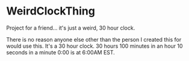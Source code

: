# WeirdClockThing
Project for a friend... it's just a weird, 30 hour clock.

There is no reason anyone else other than the person I created this for would use this. It's a 30 hour clock.
30 hours
100 minutes in an hour
10 seconds in a minute
0:00 is at 6:00AM EST.
